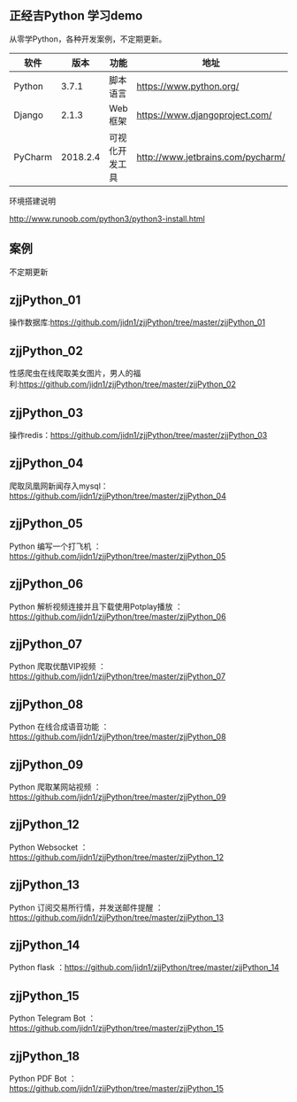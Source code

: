 ## 正经吉Python 学习demo
 从零学Python，各种开发案例，不定期更新。
 
 <table>&#x000A;
 <thead>&#x000A;<tr>&#x000A;<th>软件</th>&#x000A;<th>版本</th>&#x000A;<th>功能</th>&#x000A;<th>地址</th>&#x000A;</tr>&#x000A;
 </thead>&#x000A;
 <tbody>&#x000A;
 <tr>&#x000A;
 <td>Python</td>&#x000A;<td>3.7.1</td>&#x000A;<td>脚本语言</td>&#x000A;<td><a href="https://www.python.org/">https://www.python.org/</a></td>&#x000A;
 </tr>&#x000A;
 <tr>&#x000A;
 <td>Django</td>&#x000A;<td>2.1.3</td>&#x000A;<td>Web框架</td>&#x000A;<td><a href="https://www.djangoproject.com/">https://www.djangoproject.com/</a></td>
 &#x000A;</tr>&#x000A;
 <tr>&#x000A;<td>PyCharm</td>&#x000A;<td>2018.2.4</td>&#x000A;<td>可视化开发工具</td>&#x000A;<td><a href="http://www.jetbrains.com/pycharm/">http://www.jetbrains.com/pycharm/</a></td>&#x000A;</tr>&#x000A;
 </tbody>&#x000A;
 </table>
 
 环境搭建说明
 
 http://www.runoob.com/python3/python3-install.html
 
 ## 案例
 不定期更新
 
 ## zjjPython_01
 操作数据库:https://github.com/jidn1/zjjPython/tree/master/zjjPython_01
 
 ## zjjPython_02
 性感爬虫在线爬取美女图片，男人的福利:https://github.com/jidn1/zjjPython/tree/master/zjjPython_02
 
 ## zjjPython_03
操作redis：https://github.com/jidn1/zjjPython/tree/master/zjjPython_03

## zjjPython_04
爬取凤凰网新闻存入mysql：https://github.com/jidn1/zjjPython/tree/master/zjjPython_04

## zjjPython_05
Python 编写一个打飞机 ：https://github.com/jidn1/zjjPython/tree/master/zjjPython_05

## zjjPython_06
Python 解析视频连接并且下载使用Potplay播放 ：https://github.com/jidn1/zjjPython/tree/master/zjjPython_06

## zjjPython_07
Python 爬取优酷VIP视频 ：https://github.com/jidn1/zjjPython/tree/master/zjjPython_07

## zjjPython_08
Python 在线合成语音功能 ：https://github.com/jidn1/zjjPython/tree/master/zjjPython_08

## zjjPython_09
Python 爬取某网站视频 ：https://github.com/jidn1/zjjPython/tree/master/zjjPython_09

## zjjPython_12
Python Websocket ：https://github.com/jidn1/zjjPython/tree/master/zjjPython_12

## zjjPython_13
Python 订阅交易所行情，并发送邮件提醒 ：https://github.com/jidn1/zjjPython/tree/master/zjjPython_13

## zjjPython_14
Python flask ：https://github.com/jidn1/zjjPython/tree/master/zjjPython_14

## zjjPython_15
Python Telegram Bot ：https://github.com/jidn1/zjjPython/tree/master/zjjPython_15

## zjjPython_18
Python PDF Bot ：https://github.com/jidn1/zjjPython/tree/master/zjjPython_15